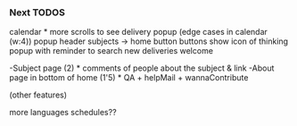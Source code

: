 ### Next TODOS


calendar  * more scrolls to see delivery popup (edge cases in calendar (w:4))
popup
header
subjects -> home button
buttons show icon of thinking
popup with reminder to search new deliveries
welcome

-Subject page (2)
    * comments of people about the subject & link
-About page in bottom of home (1'5)
    * QA + helpMail + wannaContribute

(other features)

more languages 
schedules??